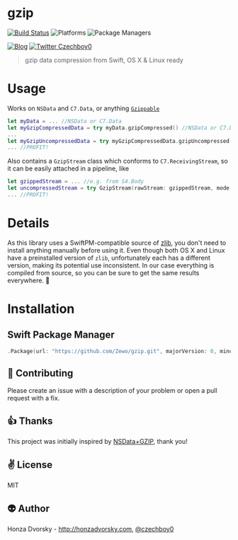 # gzip

[![Build Status](https://travis-ci.org/Zewo/gzip.svg?branch=master)](https://travis-ci.org/Zewo/gzip)
![Platforms](https://img.shields.io/badge/platforms-Linux%20%7C%20OS%20X-blue.svg)
![Package Managers](https://img.shields.io/badge/package%20managers-SwiftPM-yellow.svg)

[![Blog](https://img.shields.io/badge/blog-honzadvorsky.com-green.svg)](http://honzadvorsky.com)
[![Twitter Czechboy0](https://img.shields.io/badge/twitter-czechboy0-green.svg)](http://twitter.com/czechboy0)

> gzip data compression from Swift, OS X & Linux ready

# Usage
Works on `NSData` and `C7.Data`, or anything [`Gzippable`](https://github.com/czechboy0/gzip/blob/master/Sources/gzip/gzip%2BNSData.swift#L42-46)

```swift
let myData = ... //NSData or C7.Data
let myGzipCompressedData = try myData.gzipCompressed() //NSData or C7.Data
...
let myGzipUncompressedData = try myGzipCompressedData.gzipUncompressed() //NSData or C7.Data
... //PROFIT!
```

Also contains a `GzipStream` class which conforms to `C7.ReceivingStream`, so it can be easily attached in a pipeline, like

```swift
let gzippedStream = ... //e.g. from S4.Body
let uncompressedStream = try GzipStream(rawStream: gzippedStream, mode: .uncompress)
... //PROFIT!
```

# Details

As this library uses a SwiftPM-compatible source of [zlib](https://github.com/Zewo/zlib), you don't need to install anything manually before using it. Even though both OS X and Linux have a preinstalled version of `zlib`, unfortunately each has a different version, making its potential use inconsistent. In our case everything is compiled from source, so you can be sure to get the same results everywhere. :100:

# Installation

## Swift Package Manager

```swift
.Package(url: "https://github.com/Zewo/gzip.git", majorVersion: 0, minor: 2)
```

:gift_heart: Contributing
------------
Please create an issue with a description of your problem or open a pull request with a fix.

:+1: Thanks
------
This project was initially inspired by [NSData+GZIP](https://github.com/1024jp/NSData-GZIP), thank you!

:v: License
-------
MIT

:alien: Author
------
Honza Dvorsky - http://honzadvorsky.com, [@czechboy0](http://twitter.com/czechboy0)


